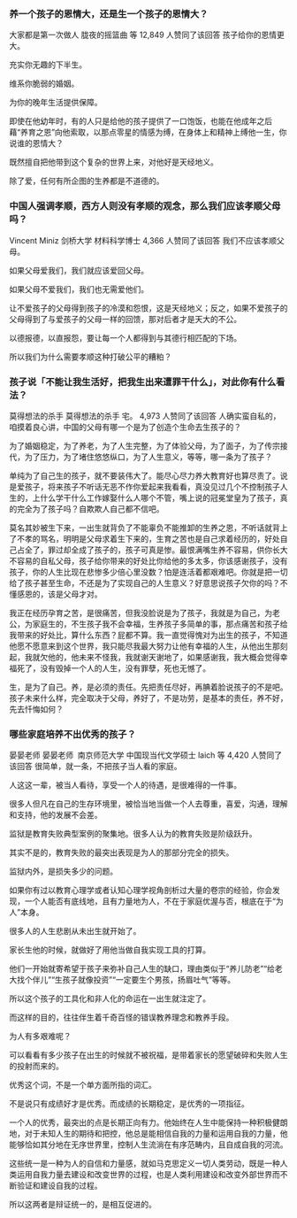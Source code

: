 ### 养一个孩子的恩情大，还是生一个孩子的恩情大？
  大家都是第一次做人
  胧夜的摇篮曲
  等 12,849 人赞同了该回答
  孩子给你的恩情更大。

  充实你无趣的下半生。

  维系你脆弱的婚姻。

  为你的晚年生活提供保障。

  即使在他幼年时，有的人只是给他的孩子提供了一口饱饭，也能在他成年之后藉“养育之恩”向他索取，以那点零星的情感为缚，在身体上和精神上缚他一生，你说谁的恩情大？

  既然擅自把他带到这个复杂的世界上来，对他好是天经地义。

  除了爱，任何有所企图的生养都是不道德的。
### 中国人强调孝顺，西方人则没有孝顺的观念，那么我们应该孝顺父母吗？
  Vincent Miniz
  剑桥大学 材料科学博士
  4,366 人赞同了该回答
  我们不应该孝顺父母。

  如果父母爱我们，我们就应该爱回父母。

  如果父母不爱我们，我们也无需爱他们。

  让不爱孩子的父母得到孩子的冷漠和怨恨，这是天经地义；反之，如果不爱孩子的父母得到了与爱孩子的父母一样的回馈，那对后者才是天大的不公。

  以德报德，以直报怨，要让每一个人都得到与其德行相匹配的下场。

  所以我们为什么需要孝顺这种打破公平的糟粕？

### 孩子说「不能让我生活好，把我生出来遭罪干什么」，对此你有什么看法？
  莫得想法的杀手
  莫得想法的杀手
  宅。
  4,973 人赞同了该回答
  人确实蛮自私的，咱摸着良心讲，中国的父母有哪一个是为了创造个生命去生孩子的？

  为了婚姻稳定，为了养老，为了人生完整，为了体验父母，为了面子，为了传宗接代，为了压力，为了堵住悠悠纵口，为了人生意义，等等，哪一条为了孩子？

  单纯为了自己生的孩子，就不要装伟大了。能尽心尽力养大教育好也算尽责了。说是爱孩子，将来孩子不听话无恶不作你爱起来我看看，真没见过几个不控制孩子人生的，上什么学干什么工作嫁娶什么人哪个不管，嘴上说的冠冕堂皇为了孩子，真的完全为了孩子吗？自欺欺人自己都不信吧。

  莫名其妙被生下来，一出生就背负了不能辜负不能推卸的生养之恩，不听话就背上了不孝的骂名，明明是父母求着生下来的，生育之苦也是自己求着经历的，好处自己占全了，罪过却全成了孩子的，孩子可真是惨。最恨满嘴生养不容易，供你长大不容易的自私父母，孩子给你带来的好处比你给他的多太多，你该感谢孩子，没有孩子，你的人生比现在悲惨多少倍心里没数？怕是连活着都艰难吧。你就是把一切给了孩子甚至生命，不还是为了实现自己的人生意义？好意思说孩子欠你的吗？不懂感恩的，该是父母才对。

  我正在经历孕育之苦，是很痛苦，但我没脸说是为了孩子，我就是为自己，为老公，为家庭生的，不生孩子我不会幸福，生养孩子多简单的事，那点痛苦和孩子给我带来的好处比，算什么东西？屁都不算。我一直觉得愧对为出生的孩子，不知道他愿不愿意来到这个世界，我只能尽我最大努力让他有幸福的人生，从他出生那刻起，我就欠他的，他未来不怪我，我就谢天谢地了，如果感谢我，我大概会觉得幸福死了，没有毁掉一个人的人生，没有罪孽，死也无憾了。

  生，是为了自己。养，是必须的责任。先把责任尽好，再腆着脸说孩子的不是吧。孩子未来什么样，完全取决于父母，养好了，不是功劳，是基本的责任，养不好，先去忏悔如何？

### 哪些家庭培养不出优秀的孩子？
  晏晏老师
  晏晏老师
  ​
  南京师范大学 中国现当代文学硕士
  laich
   等 4,420 人赞同了该回答
  很简单，就一条，不把孩子当人看的家庭。



  人这这一辈，被当人看待，享受一个人的待遇，是很难得的一件事。

  很多人但凡在自己的生存环境里，被恰当地当做一个人去尊重，喜爱，沟通，理解和支持，他的发展不会差。



  监狱是教育失败典型案例的聚集地。很多人认为的教育失败是阶级跃升。

  其实不是的，教育失败的最突出表现是为人的那部分完全的损失。

  监狱内外，是损失多少的问题。

  如果你有过以教育心理学或者认知心理学视角剖析过大量的卷宗的经验，你会发现，一个人能否有底线地，且有力量地为人，不在于家庭优渥与否，根底在于“为人”本身。



  很多人的人生悲剧从未出生就开始了。

  家长生他的时候，就做好了用他当做自我实现工具的打算。

  他们一开始就寄希望于孩子来弥补自己人生的缺口，理由类似于“养儿防老”“给老大找个伴儿”“生孩子就像投资”“一定要生个男孩，扬眉吐气”等等。

  所以这个孩子的工具化和非人化的命运在一出生就注定了。

  而这样的目的，往往伴生着千奇百怪的错误教养理念和教养手段。



  为人有多艰难呢？

  可以看看有多少孩子在出生的时候就不被祝福，是带着家长的愿望破碎和失败人生的投射而来的。



  优秀这个词，不是一个单方面所指的词汇。

  不是说只有成绩好才是优秀。而成绩的长期稳定，是优秀的一项指征。

  一个人的优秀，最突出的点是长期正向有力。他始终在人生中能保持一种积极健朗地，对于未知人生的期待和把控，他总是能相信自我的力量和运用自我的力量，他能够恰如其分地在无序世界里，控制人生流淌在有序范畴内，且自成自我的河流。



  这些统一是一种为人的自信和力量感，就如马克思定义一切人类劳动，既是一种人类运用自我力量去建设和改变世界的过程，也是人类利用建设和改变外部世界而不断验证和建设自我的过程。

  所以这两者是辩证统一的，是相互促进的。
